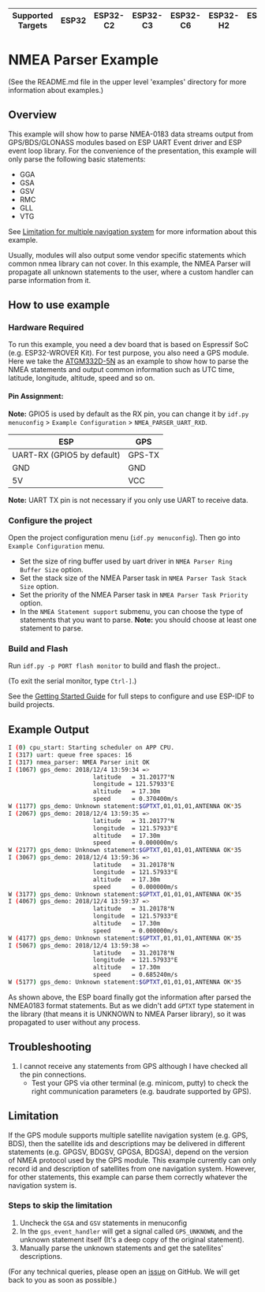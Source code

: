 | Supported Targets | ESP32 | ESP32-C2 | ESP32-C3 | ESP32-C6 | ESP32-H2 | ESP32-P4 | ESP32-S2 | ESP32-S3 |
| ----------------- | ----- | -------- | -------- | -------- | -------- | -------- | -------- | -------- |

# NMEA Parser Example

(See the README.md file in the upper level 'examples' directory for more information about examples.)

## Overview

This example will show how to parse NMEA-0183 data streams output from GPS/BDS/GLONASS modules based on ESP UART Event driver and ESP event loop library.
For the convenience of the presentation, this example will only parse the following basic statements:
* GGA
* GSA
* GSV
* RMC
* GLL
* VTG

See [Limitation for multiple navigation system](#Limitation) for more information about this example.

Usually, modules will also output some vendor specific statements which common nmea library can not cover. In this example, the NMEA Parser will propagate all unknown statements to the user, where a custom handler can parse information from it.

## How to use example

### Hardware Required

To run this example, you need a dev board that is based on Espressif SoC (e.g. ESP32-WROVER Kit). For test purpose, you also need a GPS module. Here we take the [ATGM332D-5N](http://www.icofchina.com/pro/mokuai/2016-08-01/5.html) as an example to show how to parse the NMEA statements and output common information such as UTC time, latitude, longitude, altitude, speed and so on.

#### Pin Assignment:

**Note:** GPIO5 is used by default as the RX pin, you can change it by `idf.py menuconfig` > `Example Configuration` > `NMEA_PARSER_UART_RXD`.

| ESP                        | GPS             |
| -------------------------- | --------------- |
| UART-RX (GPIO5 by default) | GPS-TX          |
| GND                        | GND             |
| 5V                         | VCC             |

**Note:** UART TX pin is not necessary if you only use UART to receive data.


### Configure the project

Open the project configuration menu (`idf.py menuconfig`). Then go into `Example Configuration` menu.

- Set the size of ring buffer used by uart driver in `NMEA Parser Ring Buffer Size` option.
- Set the stack size of the NMEA Parser task in `NMEA Parser Task Stack Size` option.
- Set the priority of the NMEA Parser task in `NMEA Parser Task Priority` option.
- In the `NMEA Statement support` submenu, you can choose the type of statements that you want to parse. **Note:** you should choose at least one statement to parse.

### Build and Flash

Run `idf.py -p PORT flash monitor` to build and flash the project..

(To exit the serial monitor, type ``Ctrl-]``.)

See the [Getting Started Guide](https://docs.espressif.com/projects/esp-idf/en/latest/get-started/index.html) for full steps to configure and use ESP-IDF to build projects.

## Example Output

```bash
I (0) cpu_start: Starting scheduler on APP CPU.
I (317) uart: queue free spaces: 16
I (317) nmea_parser: NMEA Parser init OK
I (1067) gps_demo: 2018/12/4 13:59:34 =>
						latitude   = 31.20177°N
						longitude = 121.57933°E
						altitude   = 17.30m
						speed      = 0.370400m/s
W (1177) gps_demo: Unknown statement:$GPTXT,01,01,01,ANTENNA OK*35
I (2067) gps_demo: 2018/12/4 13:59:35 =>
						latitude   = 31.20177°N
						longitude  = 121.57933°E
						altitude   = 17.30m
						speed      = 0.000000m/s
W (2177) gps_demo: Unknown statement:$GPTXT,01,01,01,ANTENNA OK*35
I (3067) gps_demo: 2018/12/4 13:59:36 =>
						latitude   = 31.20178°N
						longitude  = 121.57933°E
						altitude   = 17.30m
						speed      = 0.000000m/s
W (3177) gps_demo: Unknown statement:$GPTXT,01,01,01,ANTENNA OK*35
I (4067) gps_demo: 2018/12/4 13:59:37 =>
						latitude   = 31.20178°N
						longitude  = 121.57933°E
						altitude   = 17.30m
						speed      = 0.000000m/s
W (4177) gps_demo: Unknown statement:$GPTXT,01,01,01,ANTENNA OK*35
I (5067) gps_demo: 2018/12/4 13:59:38 =>
						latitude   = 31.20178°N
						longitude  = 121.57933°E
						altitude   = 17.30m
						speed      = 0.685240m/s
W (5177) gps_demo: Unknown statement:$GPTXT,01,01,01,ANTENNA OK*35
```
As shown above, the ESP board finally got the information after parsed the NMEA0183 format statements. But as we didn't add `GPTXT` type statement in the library (that means it is UNKNOWN to NMEA Parser library), so it was propagated to user without any process.

## Troubleshooting

1. I cannot receive any statements from GPS although I have checked all the pin connections.
   * Test your GPS via other terminal (e.g. minicom, putty) to check the right communication parameters (e.g. baudrate supported by GPS).

## Limitation
If the GPS module supports multiple satellite navigation system (e.g. GPS, BDS), then the satellite ids and descriptions may be delivered in different statements (e.g. GPGSV, BDGSV, GPGSA, BDGSA), depend on the version of NMEA protocol used by the GPS module. This example currently can only record id and description of satellites from one navigation system.
However, for other statements, this example can parse them correctly whatever the navigation system is.

### Steps to skip the limitation
1. Uncheck the `GSA` and `GSV` statements in menuconfig
2. In the `gps_event_handler` will get a signal called `GPS_UNKNOWN`, and the unknown statement itself (It's a deep copy of the original statement).
3. Manually parse the unknown statements and get the satellites' descriptions.

(For any technical queries, please open an [issue](https://github.com/espressif/esp-idf/issues) on GitHub. We will get back to you as soon as possible.)
